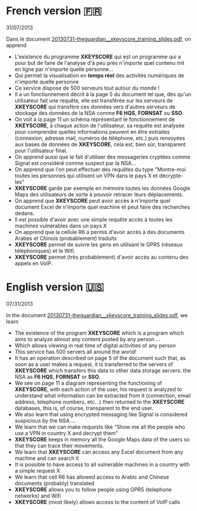 # French version 🇫🇷

31/07/2013

Dans le document [20130731-theguardian__xkeyscore_training_slides.pdf](https://git.chevro.fr/Eban/snowden-archive-mirror/src/master/documents/2013/20130731-theguardian__xkeyscore_training_slides.pdf), on apprend
* L'existence du programme **XKEYSCORE** qui est un programme qui a pour but de faire de l'analyse d'à peu près n'importe quel contenu mit en ligne par n'importe quelle personne...
* Qui permet la visualisation en __temps réel__ des activités numériques de n'importe quelle personne
* Ce service dispose de 500 serveurs tout autour du monde !
* Il a un fonctionnement décrit à la page 5 du document tel que, dès qu'un utilisateur fait une requête, elle est transférée sur les serveurs de **XKEYSCORE** qui transfère ces données vers d'autres serveurs de stockage des données de la NSA comme __F6 HQS__, __FORNSAT__ ou __SSO__.
* On voit à la page 11 un schéma représentant le fonctionnement de **XKEYSCORE**, à chaque action de l'utilisateur, sa requête est analysée pour comprendre quelles informations peuvent en être extraites (connexion, adresse mail, numéros de téléphone, etc.) puis renvoyées aux bases de données de **XKEYSCORE**, cela est, bien sûr, transparent pour l'utilisateur final.
* On apprend aussi que le fait d'utiliser des messageries cryptées comme Signal est considéré comme suspect par la NSA...
* On apprend que l'on peut effectuer des requêtes du type "Montre-moi toutes les personnes qui utilisent un VPN dans le pays X et décrypte-les"
* **XKEYSCORE** garde par exemple en mémoire toutes les données Google Maps des utilisateurs de sorte à pouvoir retracer leurs déplacements.
* On apprend que **XKEYSCORE** peut avoir accès à n'importe quel document Excel de n'importe quel machine et peut faire des recherches dedans.
* Il est possible d'avoir avec une simple requête accès à toutes les machines vulnérables dans un pays X
* On apprend que la cellule R6 a permis d'avoir accès à des documents Arabes et Chinois (probablement) traduits
* **XKEYSCORE** permet de suivre les gens en utilisant le GPRS (réseaux téléphoniques) et le Wifi.
* **XKEYSCORE** permet (très probablement) d'avoir accès au contenu des appels en VoIP.

# English version 🇺🇸

07/31/2013

In the document [20130731-theguardian__xkeyscore_training_slides.pdf](https://git.chevro.fr/Eban/snowden-archive-mirror/src/master/documents/2013/20130731-theguardian__xkeyscore_training_slides.pdf), we learn

* The existence of the program **XKEYSCORE** which is a program which aims to analyze almost any content posted by any person ...
* Which allows viewing in real time of digital activities of any person
* This service has 500 servers all around the world!
* It has an operation described on page 5 of the document such that, as soon as a user makes a request, it is transferred to the servers of **XKEYSCORE** which transfers this data to other data storage servers. the NSA as __F6 HQS__, __FORNSAT__ or __SSO__.
* We see on page 11 a diagram representing the functioning of **XKEYSCORE**, with each action of the user, his request is analyzed to understand what information can be extracted from it (connection, email address, telephone numbers, etc. .) then returned to the **XKEYSCORE** databases, this is, of course, transparent to the end user.
* We also learn that using encrypted messaging like Signal is considered suspicious by the NSA ...
* We learn that we can make requests like "Show me all the people who use a VPN in country X and decrypt them"
* **XKEYSCORE** keeps in memory all the Google Maps data of the users so that they can trace their movements.
* We learn that **XKEYSCORE** can access any Excel document from any machine and can search it
* It is possible to have access to all vulnerable machines in a country with a simple request X
* We learn that cell R6 has allowed access to Arabic and Chinese documents (probably) translated
* **XKEYSCORE** allows you to follow people using GPRS (telephone networks) and Wifi
* **XKEYSCORE** (most likely) allows access to the content of VoIP calls
